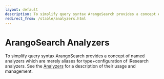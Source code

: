 ```yaml
---
layout: default
description: To simplify query syntax ArangoSearch provides a concept of named analyzerswhich are merely aliases for type+configuration of IResearch analyzers
redirect_from: /stable/analyzers.html
---
```

ArangoSearch Analyzers
======================

To simplify query syntax ArangoSearch provides a concept of named analyzers
which are merely aliases for type+configuration of IResearch analyzers. See
the [Analyzers](analyzers.html) for a description of their usage
and management.
